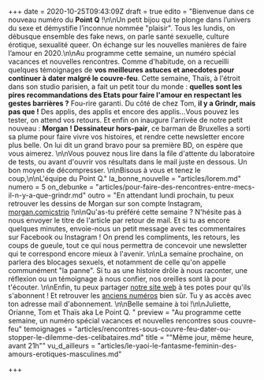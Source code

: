 +++
date = 2020-10-25T09:43:09Z
draft = true
edito = "Bienvenue dans ce nouveau numéro du **Point Q** !\n\nUn petit bijou qui te plonge dans l’univers du sexe et démystifie l’inconnue nommée \"plaisir\". Tous les lundis, on débusque ensemble des fake news, on parle santé sexuelle, culture érotique, sexualité queer. On échange sur les nouvelles manières de faire l’amour en 2020.\n\nAu programme cette semaine, un numéro spécial vacances et nouvelles rencontres. Comme d'habitude, on a recueilli quelques témoignages de **vos meilleures astuces et anecdotes pour continuer à dater malgré le couvre-feu**. Cette semaine, Thaïs, à l'étroit dans son studio parisien, a fait un petit tour du monde : **quelles sont les pires recommandations des Etats pour faire l'amour en respectant les gestes barrières ?** Fou-rire garanti. Du côté de chez Tom, **il y a Grindr, mais pas que !** Des applis, des applis et encore des applis...Vous pouvez les tester, on attend vos retours. Et enfin on inaugure l'arrivée de notre petit nouveau : **Morgan ! Dessinateur hors-pair**, ce barman de Bruxelles a sorti sa plume pour faire vivre vos histoires, et rendre cette newsletter encore plus belle. On lui dit un grand bravo pour sa première BD, on espère que vous aimerez. \n\nVous pouvez nous lire dans la file d'attente du laboratoire de tests, ou avant d'ouvrir vos résultats dans le mail juste en dessous. Un bon moyen de décompresser. \n\nBisous à vous et tenez le coup,\n\nL'équipe du Point Q."
la_bonne_nouvelle = "articles/lorem.md"
numero = 5
on_debunke = "articles/pour-faire-des-rencontres-entre-mecs-il-n-y-a-que-grindr.md"
outro = "En attendant lundi prochain, tu peux retrouver les dessins de Morgan sur son compte Instagram, [morgan.comicstrip](https://www.instagram.com/morgan.comicstrip/) !\n\nQu'as-tu préféré cette semaine ? N'hésite pas à nous envoyer le titre de l'article par retour de mail. Et si tu as encore quelques minutes, envoie-nous un petit message avec tes commentaires sur Facebook ou Instagram ! On prend les compliments, les retours, les coups de gueule, tout ce qui nous permettra de concevoir une newsletter qui te correspond encore mieux à l'avenir. \n\nLa semaine prochaine, on parlera des blocages sexuels, et notamment de celle qu'on appelle communément \"la panne\". Si tu as une histoire drôle à nous raconter, une réflexion ou un témoignage à nous confier, nos oreilles sont là pour t'écouter.  \n\nEnfin, tu peux partager [notre site web](https://lepointq.com) à tes potes pour qu'ils s'abonnent ! Et retrouver les [anciens numéros](https://lepointq.com/newsletters) bien sûr. Tu y as accès avec ton adresse mail d'abonnement. \n\nBelle semaine à toi !\n\nJuliette, Orianne, Tom et Thaïs aka Le Point Q. "
preview = "Au programme cette semaine, un numéro spécial vacances et nouvelles rencontres sous couvre-feu"
temoignages = "articles/rencontres-sous-couvre-feu-dater-ou-stopper-le-dilemme-des-celibataires.md"
title = "\"Même jour, même heure, avant 21h\""
vu_d_ailleurs = "articles/le-yaoi-le-fantasme-feminin-des-amours-erotiques-masculines.md"

+++
